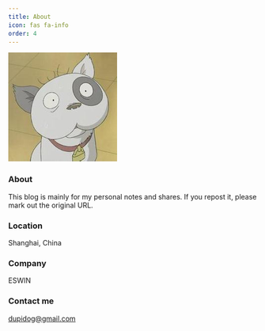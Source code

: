```yaml
---
title: About
icon: fas fa-info
order: 4
---
```


![avatar](/images/avatar.jpg)

### About

This blog is mainly for my personal notes and shares. If you repost it, please mark out the original URL.

### Location

Shanghai, China

### Company

ESWIN

### Contact me

[dupidog@gmail.com](mailto:dupidog@gmail.com)

